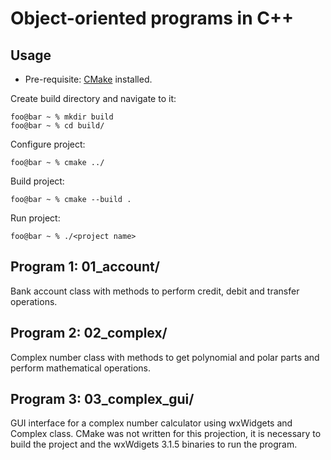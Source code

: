 # Object-oriented programs in C++
 
## Usage

- Pre-requisite: [CMake](https://cmake.org/download/) installed.

Create build directory and navigate to it:
```console
foo@bar ~ % mkdir build
foo@bar ~ % cd build/
```
Configure project:
```console
foo@bar ~ % cmake ../
```
Build project:
```console
foo@bar ~ % cmake --build .
```
Run project:
```console
foo@bar ~ % ./<project name>
```

## Program 1: 01_account/
Bank account class with methods to perform credit, debit and transfer operations.

## Program 2: 02_complex/
Complex number class with methods to get polynomial and polar parts and perform mathematical operations.

## Program 3: 03_complex_gui/
GUI interface for a complex number calculator using wxWidgets and Complex class. CMake was not written for this projection, it is necessary to build the project and the wxWdigets 3.1.5 binaries to run the program.


